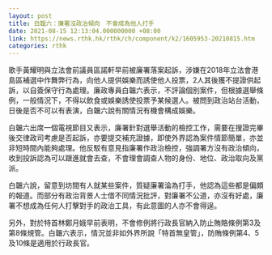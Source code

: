 ```yaml
---
layout: post
title: 白韞六：廉署沒政治傾向　不會成為他人打手
date: 2021-08-15 12:13:04.000000000 +08:00
link: https://news.rthk.hk/rthk/ch/component/k2/1605953-20210815.htm
categories: rthk
---
```


歌手黃耀明與立法會前議員區諾軒早前被廉署落案起訴，涉嫌在2018年立法會港島區補選中作舞弊行為，向他人提供娛樂而誘使他人投票，2人其後獲不提證供起訴，以自簽保守行為處理。廉政專員白韞六表示，不評論個別案件，但根據選舉條例，一般情況下，不得以飲食或娛樂誘使投票予某候選人。被問到政治站台活動，日後是否不可以有表演，白韞六說有關情況有機會構成娛樂。

白韞六出席一個電視節目又表示，廉署針對選舉活動的檢控工作，需要在搜證完畢後交律政司考慮是否起訴，亦要提交補充證據，即使外界認為案件情節簡單，亦並非短時間內能夠處理。他反駁有意見指廉署作政治檢控，強調署方沒有政治傾向，收到投訴認為可以跟進就會去查，不會理會調查人物的身份、地位、政治取向及黨派。

白韞六說，留意到坊間有人就某些案件，質疑廉署淪為打手，他認為這些都是偏頗的報道。而部分有政治背景人士借不同情況批評，對廉署不公道，亦沒有好處，廉署不想成為任何人打擊對手的政治工具，有此意圖的人亦不會得逞。

另外，對於特首林鄭月娥早前表明，不會修例將行政長官納入防止賄賂條例第3及第8條規管。白韞六表示，情況並非如外界所說「特首無皇管」，防賄條例第4、5及10條是適用於行政長官。

